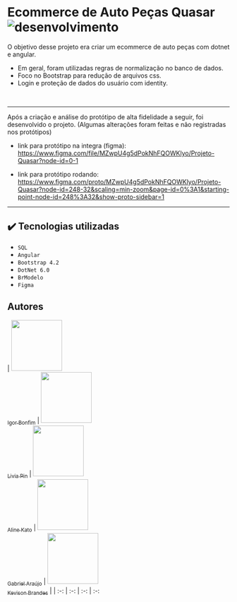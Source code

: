 # Ecommerce de Auto Peças Quasar  <br> ![desenvolvimento](https://img.shields.io/badge/status-finalizado-green)

 O objetivo desse projeto era criar um ecommerce de auto peças com dotnet e angular.
 * Em geral, foram utilizadas regras de normalização no banco de dados.
 * Foco no Bootstrap para redução de arquivos css.
 * Login e proteção de dados do usuário com identity.
 <br>
 
 ---------------
 Após a criação e análise do protótipo de alta fidelidade a seguir, foi desenvolvido o projeto. (Algumas alterações foram feitas e não registradas nos protótipos)
 
* link para protótipo na integra (figma): https://www.figma.com/file/MZwpU4g5dPokNhFQOWKlyo/Projeto-Quasar?node-id=0-1
 
* link para protótipo rodando: https://www.figma.com/proto/MZwpU4g5dPokNhFQOWKlyo/Projeto-Quasar?node-id=248-32&scaling=min-zoom&page-id=0%3A1&starting-point-node-id=248%3A32&show-proto-sidebar=1

---------------
## ✔️ Tecnologias utilizadas
* ``SQL``
* ``Angular``
* ``Bootstrap 4.2``
* ``DotNet 6.0``
* ``BrModelo``
* ``Figma``

## Autores
| [<img src="https://avatars.githubusercontent.com/u/83429569?v=4" width=115><br><sub>Igor Bonfim</sub>](https://github.com/IgormBonfim) |  [<img src="https://avatars.githubusercontent.com/u/108484853?v=4" width=115><br><sub>Livia Pin</sub>](https://github.com/liviapin) |  [<img src="https://avatars.githubusercontent.com/u/62403512?v=4" width=115><br><sub>Aline Kato</sub>](https://github.com/AlineKato) | [<img src="https://avatars.githubusercontent.com/u/103531983?v=4" width=115><br><sub>Gabriel Araújo</sub>](https://github.com/GabrielAraujo027) | [<img
src="https://avatars.githubusercontent.com/u/19541147?v=4" width=115><br><sub>Kevison Brandes</sub>](https://github.com/kevisoncb) |
| :-: | :-: | :-: | :-:
